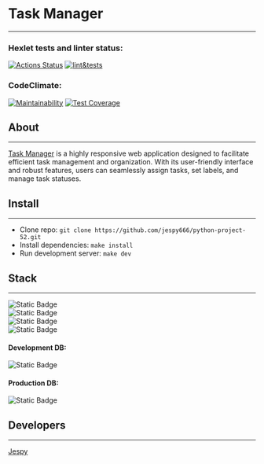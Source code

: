 # Task Manager
***
### Hexlet tests and linter status:
[![Actions Status](https://github.com/jespy666/python-project-52/actions/workflows/hexlet-check.yml/badge.svg)](https://github.com/jespy666/python-project-52/actions)
[![lint&tests](https://github.com/jespy666/python-project-52/actions/workflows/main.yml/badge.svg)](https://github.com/jespy666/python-project-52/actions/workflows/main.yml)  
### CodeClimate:
[![Maintainability](https://api.codeclimate.com/v1/badges/60f6672eeca114e3a487/maintainability)](https://codeclimate.com/github/jespy666/python-project-52/maintainability)
[![Test Coverage](https://api.codeclimate.com/v1/badges/60f6672eeca114e3a487/test_coverage)](https://codeclimate.com/github/jespy666/python-project-52/test_coverage)  
## About  
***
[Task Manager](https://python-project-52-production-1aae.up.railway.app/) is a highly responsive web application designed to facilitate efficient task management and organization. With its user-friendly interface and robust features, users can seamlessly assign tasks, set labels, and manage task statuses.  
## Install  
***  
- Clone repo: `git clone https://github.com/jespy666/python-project-52.git`
- Install dependencies: `make install`
- Run development server: `make dev`  
## Stack  
***  
![Static Badge](https://img.shields.io/badge/Python-3.10-blue)  
![Static Badge](https://img.shields.io/badge/Django-4.2.5-green)  
![Static Badge](https://img.shields.io/badge/Django_bootstrap4-23.2-purple)  
![Static Badge](https://img.shields.io/badge/rollbar-0.16.3-red)  
#### Development DB:  
![Static Badge](https://img.shields.io/badge/SQLite-3-brown)  
#### Production DB:  
![Static Badge](https://img.shields.io/badge/PostgreSQL-15-brown)  
## Developers  
***  
[Jespy](https://github.com/jespy666)

